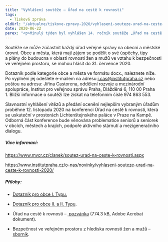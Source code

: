 ```yaml
---
title: "Vyhlášení soutěže – Úřad na cestě k rovnosti"
tags:
  - Tisková zpráva
oldUrl: "/aktualne/tiskove-zpravy-2020/vyhlaseni-souteze-urad-na-ceste-k-rovnosti-1"
date: 2020-06-22
perex: "<p>Minulý týden byl vyhlášen 14. ročník soutěže „Úřad na cestě k rovnosti“. Soutěž pořádá Ministerstvo vnitra a Institut pro veřejnou správu Praha společně s Úřadem vlády ČR a je určena pro obecní úřady. Tématem letošního ročníku je bezpečnost ve veřejném prostoru z hlediska rovnosti žen a mužů.</p>"
---
```


<!-- imported from the old website -->

<p>Soutěže se může zúčastnit každý úřad veřejné správy na obecní a městské úrovni. Obce a města, která mají zájem se podělit o své úspěchy, tipy a plány do budoucna v oblasti rovnosti žen a mužů ve vztahu k bezpečnosti ve veřejném prostoru, se mohou hlásit do 31. července 2020.  </p><p>Dotazník podle kategorie obce a města ve formátu docx., naleznete níže. Po vyplnění jej odešlete e-mailem na adresu <a href="mailto:j.cas@institutpraha.cz">j.cas@institutpraha.cz</a> nebo poštou na adresu: Jiřina Castorena, oddělení rozvoje a mezinárodní spolupráce, Institut pro veřejnou správu Praha, Dlážděná 6, 110 00 Praha 1. Bližší informace o soutěži lze získat na telefonním čísle 974 863 553.</p><p><a name="_GoBack"></a>Slavnostní vyhlášení vítězů a předání ocenění nejlepším vybraným úřadům proběhne 12. listopadu 2020 na konferenci Úřad na cestě k rovnosti, která se uskuteční v prostorách Lichtenštejnského paláce v Praze na Kampě. Odborná část konference bude věnována problematice seniorů a seniorek v obcích, městech a krajích, podpoře aktivního stárnutí a mezigeneračního dialogu.</p><h5>Více informací:</h5><p><a href="https://www.mvcr.cz/clanek/soutez-urad-na-ceste-k-rovnosti.aspx" target="_blank">https://www.mvcr.cz/clanek/soutez-urad-na-ceste-k-rovnosti.aspx</a></p><p><a href="https://www.institutpraha.cz/o-nas/novinky/vyhlaseni-souteze-urad-na-ceste-k-rovnosti-2020/" target="_blank">https://www.institutpraha.cz/o-nas/novinky/vyhlaseni-souteze-urad-na-ceste-k-rovnosti-2020/</a></p><h5>Přílohy:</h5><ul><li><p><a href="https://www.institutpraha.cz/obj/files/7/sys_media_5311.docx" target="_blank">Dotazník pro obce I. Typu.</a></p></li><li><p><a href="https://www.institutpraha.cz/obj/files/7/sys_media_5312.docx" target="_blank">Dotazník pro obce II. a II. Typu</a>.</p></li><li><p>Úřad na cestě k rovnosti – <a title="Otevření do nového okna" href="/uploads-import/DISKRIMINACE/aktuality/Pozva__nka_U__r__ad_na_ceste___k_rovnosti_2020.pdf" target="_blank"> pozvánka</a> (774.3 kB, Adobe Acrobat dokument).</p></li><li><p>Bezpečnost ve veřejném prostoru z hlediska rovnosti žen a mužů – <a href="https://www.institutpraha.cz/obj/files/7/sys_media_5302.pdf" target="_blank">sborník</a>.</p></li></ul>
